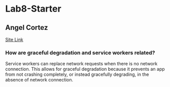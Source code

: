 # Lab8-Starter
Angel Cortez 
---
[Site Link](https://velyio.github.io/Lab8_Starter/)

### How are graceful degradation and service workers related?
Service workers can replace network requests when there is no network connection. This allows for graceful degradation because it prevents an app from not crashing completely, or instead gracefully degrading, in the absence of network connection.
